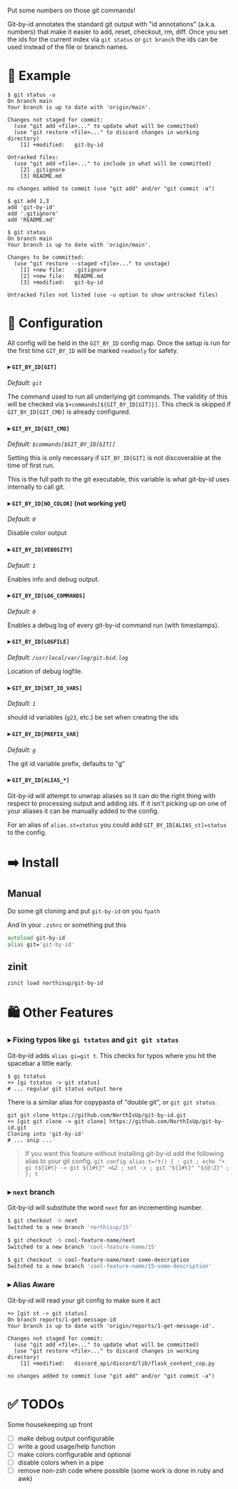Put some numbers on those git commands!

Git-by-id annotates the standard git output with "id annotations" (a.k.a. numbers) that make it easier to add, reset, checkout, rm, diff. Once you set the ids for the current index via `git status` or `git branch` the ids can be used instead of the file or branch names.

# 🔢 Example

```shell
$ git status -u
On branch main
Your branch is up to date with 'origin/main'.

Changes not staged for commit:
  (use "git add <file>..." to update what will be committed)
  (use "git restore <file>..." to discard changes in working directory)
	[1] +modified:   git-by-id

Untracked files:
  (use "git add <file>..." to include in what will be committed)
	[2] .gitignore
	[3] README.md

no changes added to commit (use "git add" and/or "git commit -a")
```

```shell
$ git add 1,3
add 'git-by-id'
add '.gitignore'
add 'README.md'
```

```shell
$ git status
On branch main
Your branch is up to date with 'origin/main'.

Changes to be committed:
  (use "git restore --staged <file>..." to unstage)
	[1] +new file:   .gitignore
	[2] +new file:   README.md
	[3] +modified:   git-by-id

Untracked files not listed (use -u option to show untracked files)
```

# 💾 Configuration

All config will be held in the `GIT_BY_ID` config map. Once the setup is run for the first time `GIT_BY_ID` will be marked `readonly` for safety.

#### ▸ `GIT_BY_ID[GIT]`
*Default: `git`*

The command used to run all underlying git commands. The validity of this will be checked via `$+commands[${GIT_BY_ID[GIT]}]`. This check is skipped if `GIT_BY_ID[GIT_CMD]` is already configured.

#### ▸ `GIT_BY_ID[GIT_CMD]`
*Default: `$commands[$GIT_BY_ID[GIT]]`*

Setting this is only necessary if `GIT_BY_ID[GIT]` is not discoverable at the time of first run.

This is the full path to the git executable, this variable is what git-by-id uses internally to call git.

#### ▸ `GIT_BY_ID[NO_COLOR]` (not working yet)
*Default: `0`*

Disable color output

#### ▸ `GIT_BY_ID[VEBOSITY]` 
*Default: `1`*

Enables info and debug output.

#### ▸ `GIT_BY_ID[LOG_COMMANDS]` 
*Default: `0`*

Enables a debug log of every git-by-id command run (with timestamps).

#### ▸ `GIT_BY_ID[LOGFILE]`
*Default: `/usr/local/var/log/git-bid.log`*

Location of debug logfile.

#### ▸ `GIT_BY_ID[SET_ID_VARS]`
*Default: `1`*

should id variables (`g23`, etc.) be set when creating the ids

#### ▸ `GIT_BY_ID[PREFIX_VAR]`
*Default: `g`*

The git id variable prefix, defaults to "g"

#### ▸ `GIT_BY_ID[ALIAS_*]`
Git-by-id will attempt to unwrap aliases so it can do the right thing with respect to processing output and adding ids. If it isn't picking up on one of your aliases it can be manually added to the config.

For an alias of `alias.st=status` you could add `GIT_BY_ID[ALIAS_st]=status` to the config.

# ➡️ Install

## Manual

Do some git cloning and put `git-by-id` on you  `fpath`

And In your `.zshrc` or something put this
```zsh
autoload git-by-id
alias git='git-by-id'
```

## zinit

```shell
zinit load northisup/git-by-id
```

# 🛍 Other Features

### ▸ Fixing typos like `gi tstatus` and `git git status`

Git-by-id adds `alias gi=git t`. This checks for typos where you hit the spacebar a little early.

```shell
$ gi tstatus
+> [gi tstatus -> git status]
# ... regular git status output here
```

There is a similar alias for copypasta of "double git", or `git git status`.

```shell
git git clone https://github.com/NorthIsUp/git-by-id.git
+> [git git clone -> git clone] https://github.com/NorthIsUp/git-by-id.git
Cloning into 'git-by-id'
# ... snip ...
```


> If you want this feature without installing git-by-id add the following alias to your git config.
> `git config alias.t=!t() { : git ; echo "+ gi t${1#t} -> git ${1#t}" >&2 ; set -x ; git "${1#t}" "${@:2}" ; }; t`

### ▸ `next` branch

Git-by-id will substitute the word `next` for an incrementing number.

```sh
$ git checkout -b next
Switched to a new branch 'northisup/15'

$ git checkout -b cool-feature-name/next
Switched to a new branch 'cool-feature-name/15'

$ git checkout -b cool-feature-name/next-some-description
Switched to a new branch 'cool-feature-name/15-some-description'
```

### ▸ Alias Aware

Git-by-id will read your git config to make sure it act
```
+> [git st -> git status]
On branch reports/1-get-message-id
Your branch is up to date with 'origin/reports/1-get-message-id'.

Changes not staged for commit:
  (use "git add <file>..." to update what will be committed)
  (use "git restore <file>..." to discard changes in working directory)
	[1] +modified:   discord_api/discord/lib/flask_content_cop.py

no changes added to commit (use "git add" and/or "git commit -a")
```

# ✅ TODOs
Some housekeeping up front

- [ ] make debug output configurable
- [ ] write a good usage/help function
- [ ] make colors configurable and optional
- [ ] disable colors when in a pipe
- [ ] remove non-zsh code where possible (some work is done in ruby and awk)
